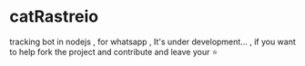 # catRastreio
tracking bot in nodejs , for whatsapp , It's under development...
, if you want to help fork the project and contribute and leave your ⭐
